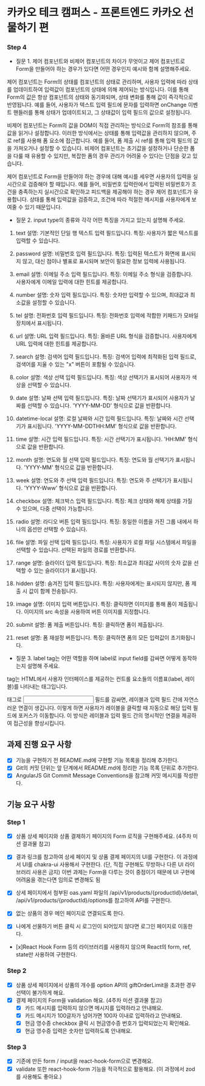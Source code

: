 # 카카오 테크 캠퍼스 - 프론트엔드 카카오 선물하기 편


### Step 4

- 질문 1. 제어 컴포넌트와 비제어 컴포넌트의 차이가 무엇이고 제어 컴포넌트로 Form을 만들어야 하는 경우가 있다면 어떤 경우인지 예시와 함께 설명해주세요.

제어 컴포넌트는 Form의 상태를 컴포넌트의 상태로 관리하며, 사용자 입력에 따라 상태를 업데이트하여 입력값이 컴포넌트의 상태에 의해 제어되는 방식입니다. 이를 통해 Form의 값은 항상 컴포넌트의 상태와 동기화되며, 상태 변화를 통해 값이 즉각적으로 반영됩니다. 예를 들어, 사용자가 텍스트 입력 필드에 문자를 입력하면 onChange 이벤트 핸들러를 통해 상태가 업데이트되고, 그 상태값이 입력 필드의 값으로 설정됩니다.

비제어 컴포넌트는 Form의 값을 DOM이 직접 관리하는 방식으로 Form의 참조를 통해 값을 읽거나 설정합니다. 이러한 방식에서는 상태를 통해 입력값을 관리하지 않으며, 주로 ref를 사용해 폼 요소에 접근합니다. 예를 들어, 폼 제출 시 ref를 통해 입력 필드의 값을 가져오거나 설정할 수 있습니다. 비제어 컴포넌트는 초기값을 설정하거나 단순한 폼을 다룰 때 유용할 수 있지만, 복잡한 폼의 경우 관리가 어려울 수 있다는 단점을 갖고 있습니다.

제어 컴포넌트로 Form을 만들어야 하는 경우에 대해 예시를 세우면 사용자의 입력을 실시간으로 검증해야 할 때입니다.
예를 들어, 비밀번호 입력란에서 입력된 비밀번호가 조건을 충족하는지 실시간으로 확인하고 피드백을 제공해야 하는 경우 제어 컴포넌트가 유용합니다. 상태를 통해 입력값을 검증하고, 조건에 따라 적절한 메시지를 사용자에게 보여줄 수 있기 때문입니다.

- 질문 2. input type의 종류와 각각 어떤 특징을 가지고 있는지 설명해 주세요.

1. text
설명: 기본적인 단일 행 텍스트 입력 필드입니다.
특징: 사용자가 짧은 텍스트를 입력할 수 있습니다.

2. password
설명: 비밀번호 입력 필드입니다.
특징: 입력된 텍스트가 화면에 표시되지 않고, 대신 점이나 별표로 표시되며 보안이 필요한 정보 입력에 사용됩니다.

3. email
설명: 이메일 주소 입력 필드입니다.
특징: 이메일 주소 형식을 검증합니다. 사용자에게 이메일 입력에 대한 힌트를 제공합니다.

4. number
설명: 숫자 입력 필드입니다.
특징: 숫자만 입력할 수 있으며, 최대값과 최소값을 설정할 수 있습니다.

5. tel
설명: 전화번호 입력 필드입니다.
특징: 전화번호 입력에 적합한 키패드가 모바일 장치에서 표시됩니다.

6. url
설명: URL 입력 필드입니다.
특징: 올바른 URL 형식을 검증합니다. 사용자에게 URL 입력에 대한 힌트를 제공합니다.

7. search
설명: 검색어 입력 필드입니다.
특징: 검색어 입력에 최적화된 입력 필드로, 검색어를 지울 수 있는 "x" 버튼이 포함될 수 있습니다.

8. color
설명: 색상 선택 입력 필드입니다.
특징: 색상 선택기가 표시되어 사용자가 색상을 선택할 수 있습니다.

9. date
설명: 날짜 선택 입력 필드입니다.
특징: 날짜 선택기가 표시되어 사용자가 날짜를 선택할 수 있습니다. 'YYYY-MM-DD' 형식으로 값을 반환합니다.

10. datetime-local
설명: 로컬 날짜와 시간 입력 필드입니다.
특징: 날짜와 시간 선택기가 표시됩니다. 'YYYY-MM-DDTHH:MM' 형식으로 값을 반환합니다.

11. time
설명: 시간 입력 필드입니다.
특징: 시간 선택기가 표시됩니다. 'HH:MM' 형식으로 값을 반환합니다.

12. month
설명: 연도와 월 선택 입력 필드입니다.
특징: 연도와 월 선택기가 표시됩니다. 'YYYY-MM' 형식으로 값을 반환합니다.

13. week
설명: 연도와 주 선택 입력 필드입니다.
특징: 연도와 주 선택기가 표시됩니다. 'YYYY-Www' 형식으로 값을 반환합니다.

14. checkbox
설명: 체크박스 입력 필드입니다.
특징: 체크 상태와 해제 상태를 가질 수 있으며, 다중 선택이 가능합니다.

15. radio
설명: 라디오 버튼 입력 필드입니다.
특징: 동일한 이름을 가진 그룹 내에서 하나의 옵션만 선택할 수 있습니다.

16. file
설명: 파일 선택 입력 필드입니다.
특징: 사용자가 로컬 파일 시스템에서 파일을 선택할 수 있습니다. 선택된 파일의 경로를 반환합니다.

17. range
설명: 슬라이더 입력 필드입니다.
특징: 최소값과 최대값 사이의 숫자 값을 선택할 수 있는 슬라이더가 표시됩니다.

18. hidden
설명: 숨겨진 입력 필드입니다.
특징: 사용자에게는 표시되지 않지만, 폼 제출 시 값이 함께 전송됩니다.

19. image
설명: 이미지 입력 버튼입니다.
특징: 클릭하면 이미지를 통해 폼이 제출됩니다. 이미지의 src 속성을 사용하여 버튼 이미지를 지정합니다.

20. submit
설명: 폼 제출 버튼입니다.
특징: 클릭하면 폼이 제출됩니다.

21. reset
설명: 폼 재설정 버튼입니다.
특징: 클릭하면 폼의 모든 입력값이 초기화됩니다.


- 질문 3. label tag는 어떤 역할을 하며 label로 input field를 감싸면 어떻게 동작하는지 설명해 주세요.

<label> tag는 HTML에서 사용자 인터페이스를 제공하는 컨트롤 요소들의 이름표(label, 레이블)를 나타내는 태그입니다.

<label> 태그로 <input> 필드를 감싸면, 레이블과 입력 필드 간에 자연스러운 연결이 생깁니다. 이렇게 하면 사용자가 레이블을 클릭할 때 자동으로 해당 입력 필드에 포커스가 이동합니다. 이 방식은 레이블과 입력 필드 간의 명시적인 연결을 제공하여 접근성을 향상시킵니다.

## 과제 진행 요구 사항
- [x] 기능을 구현하기 전 README.md에 구현할 기능 목록을 정리해 추가한다.
- [x] Git의 커밋 단위는 앞 단계에서 README.md에 정리한 기능 목록 단위로 추가한다.
- [x] AngularJS Git Commit Message Conventions을 참고해 커밋 메시지를 작성한다.

## 기능 요구 사항

### Step 1
- [x] 상품 상세 페이지와 상품 결제하기 페이지의 Form 로직을 구현해주세요. (4주차 미션 결과물 참고)

- [x] 결과 링크를 참고하여 상세 페이지 및 상품 결제 페이지의 UI를 구현한다.
    이 과정에서 UI를 chakra-ui 사용해서 구현한다. (단, 직접 구현해도 무방하나 다른 UI 라이브러리 사용은 금지)
    이번 과제는 Form을 다루는 것이 중점이기 때문에 UI 구현에 어려움을 겪는다면 임의로 변경해도 됨

- [x] 상세 페이지에서 첨부된 oas.yaml 파일의 /api/v1/products/{productId}/detail, /api/v1/products/{productId}/options를 참고하여 API를 구현한다.
- [x] 없는 상품의 경우 메인 페이지로 연결되도록 한다.
- [x] 나에게 선물하기 버튼 클릭 시 로그인이 되어있지 않다면 로그인 페이지로 이동한다.
- [x]React Hook Form 등의 라이브러리를 사용하지 않으며 React의 form, ref, state만 사용하여 구현한다.


### Step 2
- [x] 상품 상세 페이지에서 상품의 개수를 option API의 giftOrderLimit을 초과한 경우 선택이 불가하게 해요.
- [x] 결제 페이지의 Form을 validation 해요. (4주차 미션 결과물 참고)
  - [x] 카드 메시지를 입력하지 않으면 메시지를 입력하라고 안내해요.
  - [x] 카드 메시지가 100글자가 넘어가면 100자 이내로 입력하라고 안내해요.
  - [x] 현금 영수증 checkbox 클릭 시 현금영수증 번호가 입력되었는지 확인해요.
  - [x] 현금 영수증 입력은 숫자만 입력하도록 안내해요.

### Step 3

  - [x] 기존에 만든 form / input을 react-hook-form으로 변경해요.
  - [x] validate 또한 react-hook-form 기능을 적극적으로 활용해요. (이 과정에서 zod를 사용해도 좋아요.)
